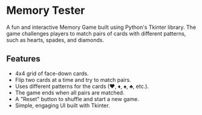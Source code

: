 # Memory Tester

A fun and interactive Memory Game built using Python's Tkinter library. The game challenges players to match pairs of cards with different patterns, such as hearts, spades, and diamonds.

## Features
- 4x4 grid of face-down cards.
- Flip two cards at a time and try to match pairs.
- Uses different patterns for the cards (♥, ♦, ♠, ♣, etc.).
- The game ends when all pairs are matched.
- A "Reset" button to shuffle and start a new game.
- Simple, engaging UI built with Tkinter.
